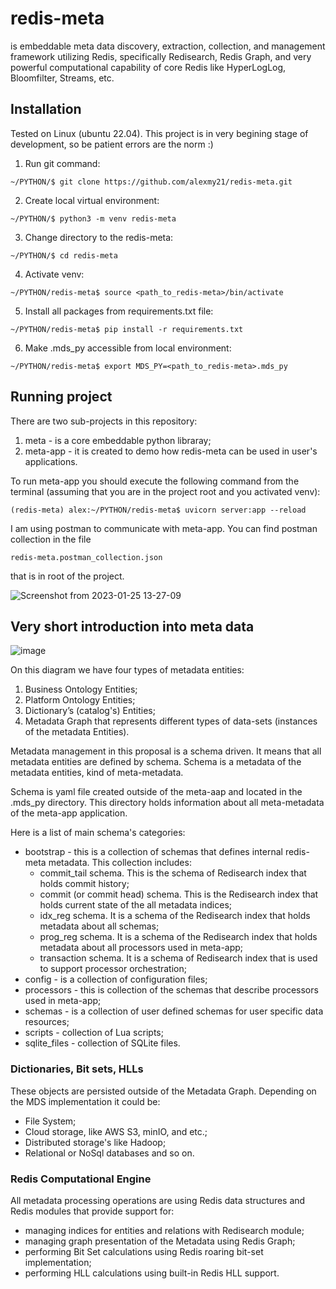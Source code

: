 # redis-meta

is embeddable meta data discovery, extraction, collection, and management framework utilizing Redis, specifically Redisearch, Redis Graph, and very powerful computational capability of core Redis like HyperLogLog, Bloomfilter, Streams, etc.

## Installation

Tested on Linux (ubuntu 22.04). This project is in very begining stage of development, so be patient errors are the norm :)

1. Run git command:

`~/PYTHON/$ git clone https://github.com/alexmy21/redis-meta.git`

2. Create local virtual environment:

`~/PYTHON/$ python3 -m venv redis-meta`

3. Change directory to the redis-meta:

`~/PYTHON/$ cd redis-meta`

4. Activate venv:

`~/PYTHON/redis-meta$ source <path_to_redis-meta>/bin/activate`

5. Install all packages from requirements.txt file:

`~/PYTHON/redis-meta$ pip install -r requirements.txt `

6. Make .mds_py accessible from local environment:

`~/PYTHON/redis-meta$ export MDS_PY=<path_to_redis-meta>.mds_py`

## Running project

There are two sub-projects in this repository:

1. meta - is a core embeddable python libraray;
2. meta-app - it is created to demo how redis-meta can be used in user's applications.

To run meta-app you should execute the following command from the terminal (assuming that you are in the project root and you activated venv):

`(redis-meta) alex:~/PYTHON/redis-meta$ uvicorn server:app --reload`

I am using postman to communicate with meta-app. You can find postman collection in the file

`redis-meta.postman_collection.json`

that is in root of the project.

![Screenshot from 2023-01-25 13-27-09](https://user-images.githubusercontent.com/1112548/214653070-49debd90-a486-4fab-8063-e37c53f4306f.png)


## Very short introduction into meta data

![image](https://user-images.githubusercontent.com/1112548/214657224-c294c0e4-bd77-4200-abc5-b7cf133fa716.png)

On this diagram we have four types of metadata entities:

1. Business Ontology Entities;
2. Platform Ontology Entities;
3. Dictionary’s (catalog's) Entities;
4. Metadata Graph that represents different types of data-sets (instances of the metadata Entities).

Metadata management in this proposal is a schema driven. It means that all metadata entities are defined by schema. Schema is a metadata of the metadata entities, kind of meta-metadata.

Schema is yaml file created outside of the meta-aap and located in the .mds_py directory. This directory holds information about all meta-metadata of the meta-app application.

Here is a list of main schema's categories:
- bootstrap - this is a collection of schemas that defines internal redis-meta metadata. This collection includes:
  - commit_tail schema. This is the schema of Redisearch index that holds commit history;
  - commit (or commit head) schema. This is the Redisearch index that holds current state of the all metadata indices;
  - idx_reg schema. It is a schema of the Redisearch index that holds metadata about all schemas;
  - prog_reg schema. It is a schema of the Redisearch index that holds metadata about all processors used in meta-app;
  - transaction schema. It is a schema of Redisearch index that is used to support processor orchestration;
- config - is a collection of configuration files;
- processors - this is collection of the schemas that describe processors used in meta-app;
- schemas - is a collection of user defined schemas for user specific data resources;
- scripts - collection of Lua scripts;
- sqlite_files - collection of SQLite files.

### Dictionaries, Bit sets, HLLs

These objects are persisted outside of the Metadata Graph. Depending on the MDS implementation it could be:
- File System;
- Cloud storage, like AWS S3, minIO, and etc.;
- Distributed storage's like Hadoop;
- Relational or NoSql databases and so on.

### Redis Computational Engine

All metadata processing operations are using Redis data structures and Redis modules that provide support for:
- managing indices for entities and relations with Redisearch module;
- managing graph presentation of the Metadata using Redis Graph;
- performing Bit Set calculations using Redis roaring bit-set implementation;
- performing HLL calculations using built-in Redis HLL support.






